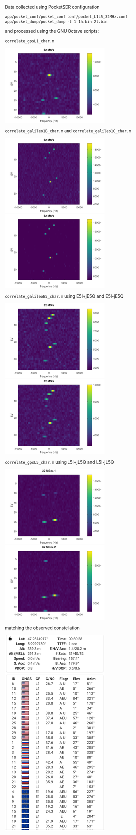 Data collected using PocketSDR configuration
```
app/pocket_conf/pocket_conf conf/pocket_L1L5_32MHz.conf
app/pocket_dump/pocket_dump -t 1 1h.bin 2l.bin
``` 
and processed using the GNU Octave scripts:

``correlate_gpsL1_char.m``

<img src="L1CA.png" width=320>

``correlate_galileo1B_char.m`` and ``correlate_galileo1C_char.m``

<img src="E1B.png" width=320><img src="E1C.png" width=320>

``correlate_galileoE5_char.m`` using E5I+jE5Q and E5I-jE5Q

<img src="E5I+jE5Q.png" width=320><img src="E5I-jE5Q.png" width=320>

``correlate_gpsL5_char.m`` using L5I+jL5Q and L5I-jL5Q

<img src="L5I+jL5Q.png" width=320><img src="L5I-jL5Q.png" width=320>

matching the observed constellation

<img src="Screenshot_20250304-093028.png" width=320>
